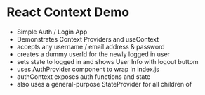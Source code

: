 # React Context Demo

- Simple Auth / Login App
- Demonstrates Context Providers and useContext
- accepts any username / email address & password
- creates a dummy userId for the newly logged in user
- sets state to logged in and shows User Info with logout buttom
- uses AuthProvider component to wrap <App> in index.js
- authContext exposes auth functions and state
- also uses a general-purpose StateProvider for all children of <App>


